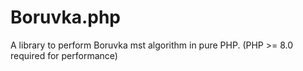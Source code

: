 # Boruvka.php
A library to perform Boruvka mst algorithm in pure PHP. (PHP >= 8.0 required for performance)

